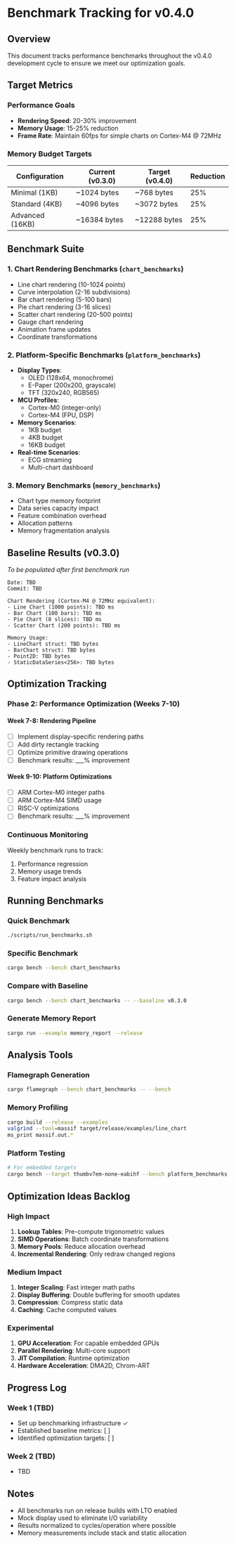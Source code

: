 # Benchmark Tracking for v0.4.0

## Overview

This document tracks performance benchmarks throughout the v0.4.0 development cycle to ensure we meet our optimization goals.

## Target Metrics

### Performance Goals
- **Rendering Speed**: 20-30% improvement
- **Memory Usage**: 15-25% reduction
- **Frame Rate**: Maintain 60fps for simple charts on Cortex-M4 @ 72MHz

### Memory Budget Targets

| Configuration | Current (v0.3.0) | Target (v0.4.0) | Reduction |
|--------------|------------------|-----------------|-----------|
| Minimal (1KB) | ~1024 bytes | ~768 bytes | 25% |
| Standard (4KB) | ~4096 bytes | ~3072 bytes | 25% |
| Advanced (16KB) | ~16384 bytes | ~12288 bytes | 25% |

## Benchmark Suite

### 1. Chart Rendering Benchmarks (`chart_benchmarks`)
- Line chart rendering (10-1024 points)
- Curve interpolation (2-16 subdivisions)
- Bar chart rendering (5-100 bars)
- Pie chart rendering (3-16 slices)
- Scatter chart rendering (20-500 points)
- Gauge chart rendering
- Animation frame updates
- Coordinate transformations

### 2. Platform-Specific Benchmarks (`platform_benchmarks`)
- **Display Types**:
  - OLED (128x64, monochrome)
  - E-Paper (200x200, grayscale)
  - TFT (320x240, RGB565)
- **MCU Profiles**:
  - Cortex-M0 (integer-only)
  - Cortex-M4 (FPU, DSP)
- **Memory Scenarios**:
  - 1KB budget
  - 4KB budget
  - 16KB budget
- **Real-time Scenarios**:
  - ECG streaming
  - Multi-chart dashboard

### 3. Memory Benchmarks (`memory_benchmarks`)
- Chart type memory footprint
- Data series capacity impact
- Feature combination overhead
- Allocation patterns
- Memory fragmentation analysis

## Baseline Results (v0.3.0)

*To be populated after first benchmark run*

```
Date: TBD
Commit: TBD

Chart Rendering (Cortex-M4 @ 72MHz equivalent):
- Line Chart (1000 points): TBD ms
- Bar Chart (100 bars): TBD ms
- Pie Chart (8 slices): TBD ms
- Scatter Chart (200 points): TBD ms

Memory Usage:
- LineChart struct: TBD bytes
- BarChart struct: TBD bytes
- Point2D: TBD bytes
- StaticDataSeries<256>: TBD bytes
```

## Optimization Tracking

### Phase 2: Performance Optimization (Weeks 7-10)

#### Week 7-8: Rendering Pipeline
- [ ] Implement display-specific rendering paths
- [ ] Add dirty rectangle tracking
- [ ] Optimize primitive drawing operations
- [ ] Benchmark results: ___% improvement

#### Week 9-10: Platform Optimizations
- [ ] ARM Cortex-M0 integer paths
- [ ] ARM Cortex-M4 SIMD usage
- [ ] RISC-V optimizations
- [ ] Benchmark results: ___% improvement

### Continuous Monitoring

Weekly benchmark runs to track:
1. Performance regression
2. Memory usage trends
3. Feature impact analysis

## Running Benchmarks

### Quick Benchmark
```bash
./scripts/run_benchmarks.sh
```

### Specific Benchmark
```bash
cargo bench --bench chart_benchmarks
```

### Compare with Baseline
```bash
cargo bench --bench chart_benchmarks -- --baseline v0.3.0
```

### Generate Memory Report
```bash
cargo run --example memory_report --release
```

## Analysis Tools

### Flamegraph Generation
```bash
cargo flamegraph --bench chart_benchmarks -- --bench
```

### Memory Profiling
```bash
cargo build --release --examples
valgrind --tool=massif target/release/examples/line_chart
ms_print massif.out.*
```

### Platform Testing
```bash
# For embedded targets
cargo bench --target thumbv7em-none-eabihf --bench platform_benchmarks
```

## Optimization Ideas Backlog

### High Impact
1. **Lookup Tables**: Pre-compute trigonometric values
2. **SIMD Operations**: Batch coordinate transformations
3. **Memory Pools**: Reduce allocation overhead
4. **Incremental Rendering**: Only redraw changed regions

### Medium Impact
1. **Integer Scaling**: Fast integer math paths
2. **Display Buffering**: Double buffering for smooth updates
3. **Compression**: Compress static data
4. **Caching**: Cache computed values

### Experimental
1. **GPU Acceleration**: For capable embedded GPUs
2. **Parallel Rendering**: Multi-core support
3. **JIT Compilation**: Runtime optimization
4. **Hardware Acceleration**: DMA2D, Chrom-ART

## Progress Log

### Week 1 (TBD)
- Set up benchmarking infrastructure ✓
- Established baseline metrics: [ ]
- Identified optimization targets: [ ]

### Week 2 (TBD)
- TBD

## Notes

- All benchmarks run on release builds with LTO enabled
- Mock display used to eliminate I/O variability
- Results normalized to cycles/operation where possible
- Memory measurements include stack and static allocation